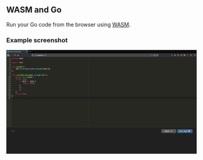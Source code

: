 ## WASM and Go

Run your Go code from the browser using [WASM](https://webassembly.org/).

### Example screenshot
![Example screenshot](screenshot.png?raw=true "Example screenshot")
